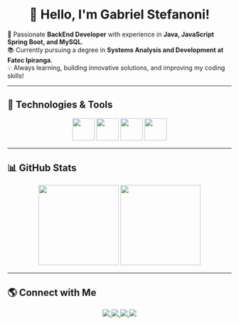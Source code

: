 <h1 align="center">👋 Hello, I'm Gabriel Stefanoni!</h1>

🚀 Passionate **BackEnd Developer** with experience in **Java, JavaScript Spring Boot, and MySQL**.  
📚 Currently pursuing a degree in **Systems Analysis and Development at Fatec Ipiranga**.  
💡 Always learning, building innovative solutions, and improving my coding skills!  

---

## 🚀 Technologies & Tools  

<div align="center">
  <img src="https://cdn.jsdelivr.net/gh/devicons/devicon/icons/java/java-original.svg" width="50" height="50"/>
  <img src="https://cdn.jsdelivr.net/gh/devicons/devicon/icons/spring/spring-original.svg" width="50" height="50"/>
  <img src="https://cdn.jsdelivr.net/gh/devicons/devicon/icons/mysql/mysql-original.svg" width="50" height="50"/>
  <img src="https://cdn.jsdelivr.net/gh/devicons/devicon/icons/git/git-original.svg" width="50" height="50"/>
</div>

---

## 📊 GitHub Stats  

<div align="center">
  <img height="180em" src="https://github-readme-stats.vercel.app/api?username=GabStefanoni01&show_icons=true&theme=tokyonight" />
  <img height="180em" src="https://github-readme-streak-stats.herokuapp.com/?user=GabStefanoni01&theme=tokyonight" />
</div>

---

## 🌎 Connect with Me  

<div align="center">
  <a href="https://www.linkedin.com/in/gabriel-stefanoni-1674701b8" target="_blank">
    <img src="https://img.shields.io/badge/LinkedIn-blue?style=for-the-badge&logo=linkedin" />
  </a>
  <a href="https://github.com/GabStefanoni01" target="_blank">
    <img src="https://img.shields.io/badge/GitHub-black?style=for-the-badge&logo=github" />
  </a>
  <a href="mailto:gabrielpstefanoni@gmail.com" target="_blank">
    <img src="https://img.shields.io/badge/Email-red?style=for-the-badge&logo=gmail" />
  </a>
  <a href="https://gabstefanoni01.github.io/Portifolio" target="_blank">
    <img src="https://img.shields.io/badge/Portfolio-%230077B5?style=for-the-badge&logo=vercel&logoColor=white" />
  </a>
</div>
